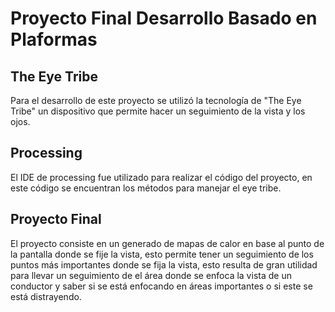 # Proyecto Final Desarrollo Basado en Plaformas
## The Eye Tribe
Para el desarrollo de este proyecto se utilizó la tecnología de "The Eye Tribe" un dispositivo que permite hacer un seguimiento
de la vista y los ojos.

## Processing
El IDE de processing fue utilizado para realizar el código del proyecto, en este código se encuentran los métodos para manejar el
eye tribe.

## Proyecto Final
El proyecto consiste en un generado de mapas de calor en base al punto de la pantalla donde se fije la vista, esto permite tener un
seguimiento de los puntos más importantes donde se fija la vista, esto resulta de gran utilidad para llevar un seguimiento de
el área donde se enfoca la vista de un conductor y saber si se está enfocando en áreas importantes o si este se está distrayendo.
